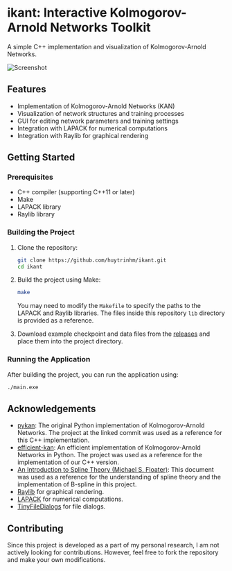 # ikant: Interactive Kolmogorov-Arnold Networks Toolkit

A simple C++ implementation and visualization of Kolmogorov-Arnold Networks.

![Screenshot](screenshot.png)

## Features

- Implementation of Kolmogorov-Arnold Networks (KAN)
- Visualization of network structures and training processes
- GUI for editing network parameters and training settings
- Integration with LAPACK for numerical computations
- Integration with Raylib for graphical rendering

## Getting Started

### Prerequisites

- C++ compiler (supporting C++11 or later)
- Make
- LAPACK library
- Raylib library

### Building the Project

1. Clone the repository:

   ```sh
   git clone https://github.com/huytrinhm/ikant.git
   cd ikant
   ```

2. Build the project using Make:

   ```sh
   make
   ```

   You may need to modify the `Makefile` to specify the paths to the LAPACK and Raylib libraries. The files inside this repository `lib` directory is provided as a reference.

3. Download example checkpoint and data files from the [releases](https://github.com/huytrinhm/ikant/releases/tag/0.0.1) and place them into the project directory.

### Running the Application

After building the project, you can run the application using:

```sh
./main.exe
```

## Acknowledgements

- [pykan](https://github.com/KindXiaoming/pykan/tree/f6ac7e25ed4cd99aba2b9c883d1cf25f959f6ac4): The original Python implementation of Kolmogorov-Arnold Networks. The project at the linked commit was used as a reference for this C++ implementation.
- [efficient-kan](https://github.com/Blealtan/efficient-kan): An efficient implementation of Kolmogorov-Arnold Networks in Python. The project was used as a reference for the implementation of our C++ version.
- [An Introduction to Spline Theory (Michael S. Floater)](https://www.uio.no/studier/emner/matnat/math/MAT4170/v23/undervisningsmateriale/spline_notes.pdf): This document was used as a reference for the understanding of spline theory and the implementation of B-spline in this project.
- [Raylib](https://www.raylib.com/) for graphical rendering.
- [LAPACK](https://www.netlib.org/lapack/) for numerical computations.
- [TinyFileDialogs](https://sourceforge.net/projects/tinyfiledialogs/) for file dialogs.

## Contributing

Since this project is developed as a part of my personal research, I am not actively looking for contributions. However, feel free to fork the repository and make your own modifications.
